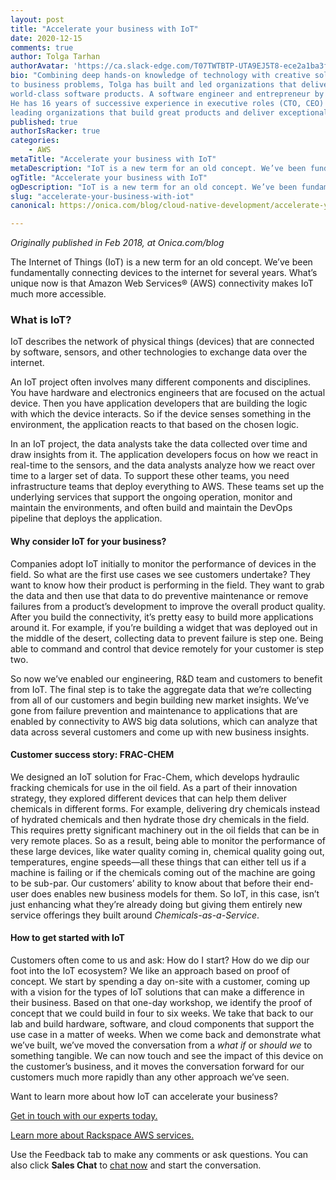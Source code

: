 ```yaml
---
layout: post
title: "Accelerate your business with IoT"
date: 2020-12-15
comments: true
author: Tolga Tarhan
authorAvatar: 'https://ca.slack-edge.com/T07TWTBTP-UTA9EJ5T8-ece2a1ba3f39-512'
bio: "Combining deep hands-on knowledge of technology with creative solutions 
to business problems, Tolga has built and led organizations that deliver 
world-class software products. A software engineer and entrepreneur by trade. 
He has 16 years of successive experience in executive roles (CTO, CEO) 
leading organizations that build great products and deliver exceptional services."
published: true
authorIsRacker: true
categories:
    - AWS
metaTitle: "Accelerate your business with IoT"
metaDescription: "IoT is a new term for an old concept. We’ve been fundamentally connecting devices to the internet for a number of years. What’s unique now is that Amazon Web Services&reg; (AWS) connectivity makes IoT much more accessible."
ogTitle: "Accelerate your business with IoT"
ogDescription: "IoT is a new term for an old concept. We’ve been fundamentally connecting devices to the internet for a number of years. What’s unique now is that Amazon Web Services&reg; (AWS) connectivity makes IoT much more accessible."
slug: "accelerate-your-business-with-iot"
canonical: https://onica.com/blog/cloud-native-development/accelerate-your-business-with-iot/

---
```


*Originally published in Feb 2018, at Onica.com/blog*

The Internet of Things (IoT) is a new term for an old concept. We’ve been fundamentally connecting devices to the internet
for several years. What’s unique now is that Amazon Web Services&reg; (AWS) connectivity makes IoT much more accessible.

<!--more-->

### What is IoT?

IoT describes the network of physical things (devices) that are connected by software, sensors, and other technologies to
exchange data over the internet.  

An IoT project often involves many different components and disciplines. You have hardware and electronics engineers that
are focused on the actual device. Then you have application developers that are building the logic with which the device
interacts. So if the device senses something in the environment, the application reacts to that based on the chosen logic.

In an IoT project, the data analysts take the data collected over time and draw insights from it. The application developers
focus on how we react in real-time to the sensors, and the data analysts analyze how we react over time to a larger set of data.
To support these other teams, you need infrastructure teams that deploy everything to AWS. These teams set up the underlying
services that support the ongoing operation, monitor and maintain the environments, and often build and maintain the DevOps
pipeline that deploys the application.

#### Why consider IoT for your business?

Companies adopt IoT initially to monitor the performance of devices in the field. So what are the first use cases we see customers
undertake? They want to know how their product is performing in the field. They want to grab the data and then use that data to
do preventive maintenance or remove failures from a product’s development to improve the overall product quality. After you build
the connectivity, it’s pretty easy to build more applications around it. For example, if you’re building a widget that was deployed
out in the middle of the desert, collecting data to prevent failure is step one. Being able to command and control that device remotely
for your customer is step two.

So now we’ve enabled our engineering, R&D team and customers to benefit from IoT. The final step is to take the aggregate data that
we’re collecting from all of our customers and begin building new market insights. We’ve gone from failure prevention and maintenance
to applications that are enabled by connectivity to AWS big data solutions, which can analyze that data across several customers and
come up with new business insights.

#### Customer success story: FRAC-CHEM

We designed an IoT solution for Frac-Chem, which develops hydraulic fracking chemicals for use in the oil field. As a part of their
innovation strategy, they explored different devices that can help them deliver chemicals in different forms. For example, delivering
dry chemicals instead of hydrated chemicals and then hydrate those dry chemicals in the field. This requires pretty significant
machinery out in the oil fields that can be in very remote places. So as a result, being able to monitor the performance of these
large devices, like water quality coming in, chemical quality going out, temperatures, engine speeds&mdash;all these things that
can either tell us if a machine is failing or if the chemicals coming out of the machine are going to be sub-par. Our customers’
ability to know about that before their end-user does enables new business models for them. So IoT, in this case, isn’t just
enhancing what they’re already doing but giving them entirely new service offerings they built around *Chemicals-as-a-Service*.

#### How to get started with IoT

Customers often come to us and ask: How do I start? How do we dip our foot into the IoT ecosystem? We like an approach based on proof
of concept. We start by spending a day on-site with a customer, coming up with a vision for the types of IoT solutions that can make
a difference in their business. Based on that one-day workshop, we identify the proof of concept that we could build in four to six
weeks. We take that back to our lab and build hardware, software, and cloud components that support the use case in a matter of weeks.
When we come back and demonstrate what we’ve built, we’ve moved the conversation from a *what if* or *should we* to something tangible.
We can now touch and see the impact of this device on the customer’s business, and it moves the conversation forward for our customers
much more rapidly than any other approach we’ve seen.

Want to learn more about how IoT can accelerate your business?

[Get in touch with our experts today.](https://onica.com/contact/)

<a class="cta blue" id="cta" href="https://www.rackspace.com/cloud/aws">Learn more about Rackspace AWS services.</a>

Use the Feedback tab to make any comments or ask questions. You can also click
**Sales Chat** to [chat now](https://www.rackspace.com/) and start the conversation.

